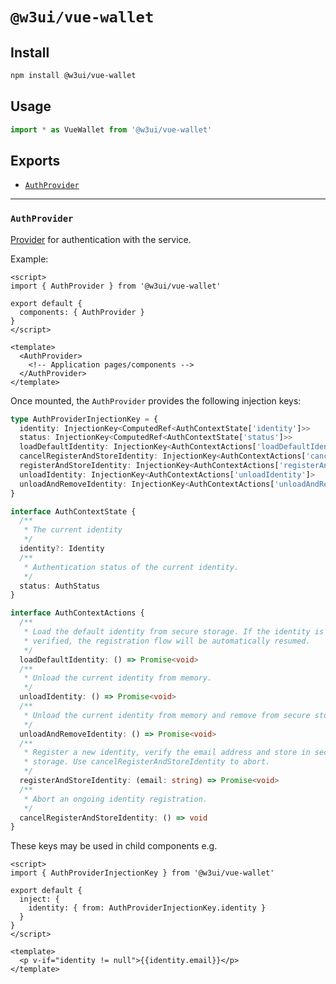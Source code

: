 # `@w3ui/vue-wallet`

## Install

```sh
npm install @w3ui/vue-wallet
```

## Usage

```js
import * as VueWallet from '@w3ui/vue-wallet'
```

## Exports

* [`AuthProvider`](#authprovider)

---

### `AuthProvider`

[Provider](https://vuejs.org/guide/components/provide-inject.html) for authentication with the service.

Example:

```vue
<script>
import { AuthProvider } from '@w3ui/vue-wallet'

export default {
  components: { AuthProvider }
}
</script>

<template>
  <AuthProvider>
    <!-- Application pages/components -->
  </AuthProvider>
</template>
```

Once mounted, the `AuthProvider` provides the following injection keys:

```ts
type AuthProviderInjectionKey = {
  identity: InjectionKey<ComputedRef<AuthContextState['identity']>>
  status: InjectionKey<ComputedRef<AuthContextState['status']>>
  loadDefaultIdentity: InjectionKey<AuthContextActions['loadDefaultIdentity']>
  cancelRegisterAndStoreIdentity: InjectionKey<AuthContextActions['cancelRegisterAndStoreIdentity']>
  registerAndStoreIdentity: InjectionKey<AuthContextActions['registerAndStoreIdentity']>
  unloadIdentity: InjectionKey<AuthContextActions['unloadIdentity']>
  unloadAndRemoveIdentity: InjectionKey<AuthContextActions['unloadAndRemoveIdentity']>
}

interface AuthContextState {
  /**
   * The current identity
   */
  identity?: Identity
  /**
   * Authentication status of the current identity.
   */
  status: AuthStatus
}

interface AuthContextActions {
  /**
   * Load the default identity from secure storage. If the identity is not
   * verified, the registration flow will be automatically resumed.
   */
  loadDefaultIdentity: () => Promise<void>
  /**
   * Unload the current identity from memory.
   */
  unloadIdentity: () => Promise<void>
  /**
   * Unload the current identity from memory and remove from secure storage.
   */
  unloadAndRemoveIdentity: () => Promise<void>
  /**
   * Register a new identity, verify the email address and store in secure
   * storage. Use cancelRegisterAndStoreIdentity to abort.
   */
  registerAndStoreIdentity: (email: string) => Promise<void>
  /**
   * Abort an ongoing identity registration.
   */
  cancelRegisterAndStoreIdentity: () => void
}
```

These keys may be used in child components e.g.

```vue
<script>
import { AuthProviderInjectionKey } from '@w3ui/vue-wallet'

export default {
  inject: {
    identity: { from: AuthProviderInjectionKey.identity }
  }
}
</script>

<template>
  <p v-if="identity != null">{{identity.email}}</p>
</template>
```
